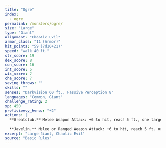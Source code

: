 ```yaml
---
title: "Ogre"
index:
  - ogre
permalink: /monsters/ogre/
size: "Large"
type: "Giant"
alignment: "Chaotic Evil"
armor_class: "11 (Armor)"
hit_points: "59 (7d10+21)"
speed: "walk 40 ft."
str_score: 19
dex_score: 8
con_score: 16
int_score: 5
wis_score: 7
cha_score: 7
saving_throws: ""
skills: ""
senses: "Darkvision 60 ft., Passive Perception 8"
languages: "Common, Giant"
challenge_rating: 2
xp: 450
proficiency_bonus: "+2"
actions: |
  **Greatclub.** Melee Weapon Attack: +6 to hit, reach 5 ft., one target. Hit: 13 (2d8 + 4) bludgeoning damage.
  
  **Javelin.** Melee or Ranged Weapon Attack: +6 to hit, reach 5 ft. or range 30/120 ft., one target. Hit: 11 (2d6 + 4) piercing damage.
excerpt: "Large Giant, Chaotic Evil"
source: "Basic Rules"
---
```

